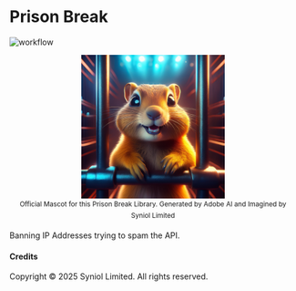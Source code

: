 # Prison Break
![workflow](https://github.com/syniol/prison-break/actions/workflows/pipeline.yml/badge.svg)

<p align="center">
    <a href="https://xyo.financial" target="blank"><img alt="Go (Golang) Gopher Mascot" width="50%" src="https://github.com/syniol/prison-break/blob/main/docs/mascot.png?raw=true" /></a>
    <sup><br />Official Mascot for this Prison Break Library. Generated by Adobe AI and Imagined by Syniol Limited</sup>
</p>

Banning IP Addresses trying to spam the API.



#### Credits
Copyright &copy; 2025 Syniol Limited. All rights reserved.
